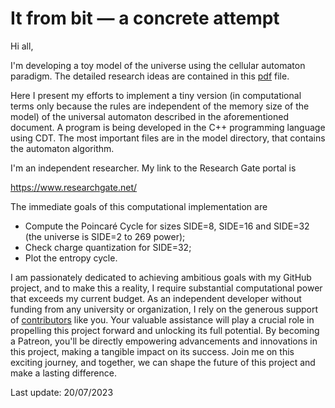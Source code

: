 # It from bit — a concrete attempt
Hi all,

I'm developing a toy model of the universe using the cellular automaton paradigm. The detailed research ideas are contained in this <A HREF="https://doi.org/10.5281/zenodo.3818302">pdf</A> file.

Here I present my efforts to implement a tiny version (in computational terms only because the rules are independent of the memory size of the model) of the universal automaton described in the aforementioned document. A program is being developed in the C++ programming language using CDT. The most important files are in the model directory, that contains the automaton algorithm.

I'm an independent researcher. My link to the Research Gate portal is

https://www.researchgate.net/

The immediate goals of this computational implementation are
* Compute the Poincaré Cycle for sizes SIDE=8, SIDE=16 and SIDE=32 (the universe is SIDE=2 to 269 power);
* Check charge quantization for SIDE=32;
* Plot the entropy cycle.

I am passionately dedicated to achieving ambitious goals with my GitHub project, and to make this a reality, I require substantial computational power that exceeds my current budget. As an independent developer without funding from any university or organization, I rely on the generous support of <a href="https://patreon.com/user?u=60332830">contributors</a> like you. Your valuable assistance will play a crucial role in propelling this project forward and unlocking its full potential. By becoming a Patreon, you'll be directly empowering advancements and innovations in this project, making a tangible impact on its success. Join me on this exciting journey, and together, we can shape the future of this project and make a lasting difference.

Last update: 20/07/2023
